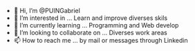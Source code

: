 - 👋 Hi, I’m @PUINGabriel
- 👀 I’m interested in ... Learn and improve diverses skils
- 🌱 I’m currently learning ... Programming and Web develop
- 💞️ I’m looking to collaborate on ... Diverses work areas
- 📫 How to reach me ... by mail or messages through Linkedin

<!---
PUINGabriel/PUINGabriel is a ✨ special ✨ repository because its `README.md` (this file) appears on your GitHub profile.
You can click the Preview link to take a look at your changes.
--->
